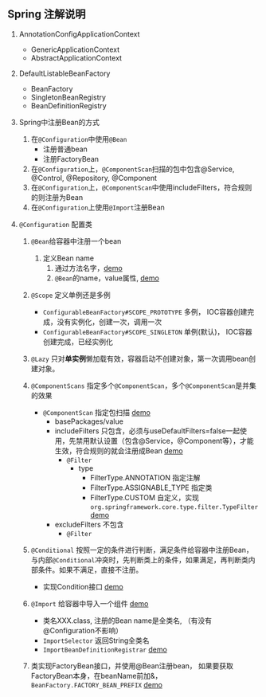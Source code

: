 ## Spring 注解说明

1. AnnotationConfigApplicationContext
    - GenericApplicationContext
     - AbstractApplicationContext
     
2. DefaultListableBeanFactory
    - BeanFactory
    - SingletonBeanRegistry
    - BeanDefinitionRegistry
3. Spring中注册Bean的方式
    1. 在`@Configuration`中使用`@Bean`
        - 注册普通bean
        - 注册FactoryBean
    2. 在`@Configuration`上，`@ComponentScan`扫描的包中包含@Service, @Control, @Repository, @Component
    3. 在`@Configuration`上，`@ComponentScan`中使用includeFilters，符合规则的则注册为Bean
    4. 在`@Configuration`上使用`@Import`注册Bean
    
4. `@Configuration` 配置类
    1. `@Bean`给容器中注册一个bean
        1. 定义Bean name
            1. 通过方法名字，[demo](./src/main/java/com/sonic/config/MainConfig.java)
            2. `@Bean`的name，value属性, [demo](./src/main/java/com/sonic/config/MainConfig.java)
            
    2. `@Scope` 定义单例还是多例
        - `ConfigurableBeanFactory#SCOPE_PROTOTYPE` 多例， IOC容器创建完成，没有实例化，创建一次，调用一次
        - `ConfigurableBeanFactory#SCOPE_SINGLETON` 单例(默认)， IOC容器创建完成，已经实例化
    
    3. `@Lazy` 只对**单实例**懒加载有效，容器启动不创建对象，第一次调用bean创建对象。
        
    4. `@ComponentScans` 指定多个`@ComponentScan`，多个`@ComponentScan`是并集的效果
        - `@ComponentScan` 指定包扫描 [demo](./src/main/java/com/sonic/bootstrap/ConfigurationBootstrap.java)
            - basePackages/value
            - includeFilters 只包含，必须与useDefaultFilters=false一起使用，先禁用默认设置（包含@Service，@Component等），才能生效，符合规则的就会注册成Bean [demo](./src/main/java/com/sonic/bootstrap/ComponentScansBootstrap.java)
                - `@Filter`
                    - type 
                        - FilterType.ANNOTATION 指定注解
                        - FilterType.ASSIGNABLE_TYPE 指定类
                        - FilterType.CUSTOM 自定义，实现`org.springframework.core.type.filter.TypeFilter` [demo](./src/main/java/com/sonic/config/MyTypeFilter.java)
            - excludeFilters 不包含
                - `@Filter`
    
    5. `@Conditional` 按照一定的条件进行判断，满足条件给容器中注册Bean，与内部`@Conditional`冲突时，先判断类上的条件，如果满足，再判断类内部条件。如果不满足，直接不注册。
        - 实现Condition接口 [demo](./src/main/java/com/sonic/config/MainConfig2.java)
    
    6. `@Import` 给容器中导入一个组件 [demo](./src/main/java/com/sonic/config/MainConfig2.java)
        - 类名XXX.class, 注册的Bean name是全类名, （有没有@Configuration不影响）
        - `ImportSelector` 返回String全类名
        - `ImportBeanDefinitionRegistrar` [demo](./src/main/java/com/sonic/bootstrap/ImportBeanDefinitionRegistrarBootstrap.java)
        
    7. 类实现FactoryBean接口，并使用@Bean注册bean， 如果要获取FactoryBean本身，在beanName前加&，`BeanFactory.FACTORY_BEAN_PREFIX` [demo](./src/main/java/com/sonic/config/MainConfig2.java)